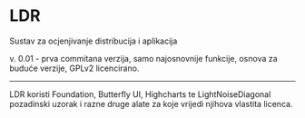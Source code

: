 LDR
===

Sustav za ocjenjivanje distribucija i aplikacija

v. 0.01 - prva commitana verzija, samo najosnovnije funkcije, osnova za buduće verzije, GPLv2 licencirano.

----------
LDR koristi Foundation, Butterfly UI, Highcharts te LightNoiseDiagonal pozadinski uzorak i razne druge alate za koje vrijedi njihova vlastita licenca.
